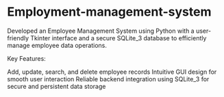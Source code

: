 # Employment-management-system
Developed an Employee Management System using Python with a user-friendly Tkinter interface and a secure SQLite_3 database to efficiently manage employee data operations.

Key Features:

Add, update, search, and delete employee records
Intuitive GUI design for smooth user interaction
Reliable backend integration using SQLite_3 for secure and persistent data storage
